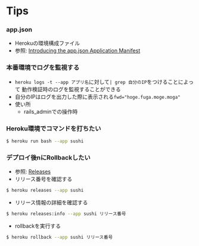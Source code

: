 # Tips
### app.json
- Herokuの環境構成ファイル
- 参照: [Introducing the app.json Application Manifest](https://blog.heroku.com/introducing_the_app_json_application_manifest)
### 本番環境でログを監視する
- `heroku logs -t --app アプリ名`に対して`| grep 自分のIP`をつけることによって
動作検証時のログを監視することができる
- 自分のIPはログを出力した際に表示される`fwd="hoge.fuga.moge.moga"`
- 使い所
  - rails_adminでの操作時

### Heroku環境でコマンドを打ちたい
```sh
$ heroku run bash --app sushi
```

### デプロイ後nにRollbackしたい
- 参照: [Releases](https://devcenter.heroku.com/articles/releases)
- リリース番号を確認する
```sh
$ heroku releases --app sushi
```

- リリース情報の詳細を確認する
```sh
$ heroku releases:info --app sushi リリース番号
```

- rollbackを実行する
```sh
$ heroku rollback --app sushi リリース番号
```

